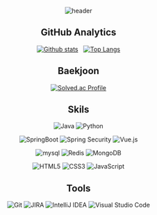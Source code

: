 <div align=center>
  
![header](https://capsule-render.vercel.app/api?type=waving&color=0:D0A2F7,100:E5D4FF&height=200&section=header&text=Lee%20Sanghun&fontSize=50)

## GitHub Analytics
[![Github stats](https://github-readme-stats.vercel.app/api?username=iri95&show_icons=true&theme=aura)](https://github.com/iri95/) &nbsp;
[![Top Langs](https://github-readme-stats.vercel.app/api/top-langs/?username=iri95&layout=compact&theme=aura&hide=CSS,html)](https://github.com/iri95/)  

## Baekjoon
[![Solved.ac Profile](http://mazassumnida.wtf/api/v2/generate_badge?boj=lnwst21)](https://solved.ac/profile/lnwst21)


## Skils
![Java](https://img.shields.io/badge/Java-007396.svg?&style=flat&logo=Java&logoColor=white)
![Python](https://img.shields.io/badge/Python-3776AB.svg?&style=flat&logo=Python&logoColor=white)  

![SpringBoot](https://img.shields.io/badge/springboot-6DB33F?style=flat&logo=springboot&logoColor=white) 
![Spring Security](https://img.shields.io/badge/Spring%20Security-6DB33F?style=flat&logo=Spring%20Security&logoColor=white)
![Vue.js](https://img.shields.io/badge/Vue.js-4FC08D?style=flat&logo=Vue.js&logoColor=white)  

![mysql](https://img.shields.io/badge/mysql-4479A1?style=flat&logo=mysql&logoColor=white)
![Redis](https://img.shields.io/badge/redis-%23DD0031.svg?style=flat&logo=redis&logoColor=white)
![MongoDB](https://img.shields.io/badge/mongoDB-47A248?style=flat&logo=MongoDB&logoColor=white)


![HTML5](https://img.shields.io/badge/Html5-%23E34F26.svg?style=flat&logo=html5&logoColor=white) 
![CSS3](https://img.shields.io/badge/Css3-%231572B6.svg?style=flat&logo=css3&logoColor=white)
![JavaScript](https://img.shields.io/badge/Javascript-F7DF1E?style=flat&logo=javascript&logoColor=white)

## Tools
![Git](https://img.shields.io/badge/git-%23F05033.svg?style=flat&logo=git&logoColor=white)
![JIRA](https://img.shields.io/badge/Jira-0052CC?style=flat-square&logo=jirasoftware&logoColor=white)
![IntelliJ IDEA](https://img.shields.io/badge/IntelliJ-000000?&style=flat&logo=intellijidea&logoColor=white)
![Visual Studio Code](https://img.shields.io/badge/Visual%20Studio%20Code-0078d7.svg?style=flat&logo=visual-studio-code&logoColor=white)  

</div>
